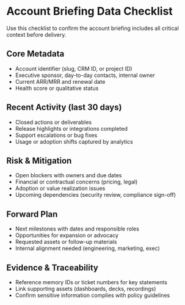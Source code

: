 # Account Briefing Data Checklist

Use this checklist to confirm the account briefing includes all critical context before delivery.

## Core Metadata
- Account identifier (slug, CRM ID, or project ID)
- Executive sponsor, day-to-day contacts, internal owner
- Current ARR/MRR and renewal date
- Health score or qualitative status

## Recent Activity (last 30 days)
- Closed actions or deliverables
- Release highlights or integrations completed
- Support escalations or bug fixes
- Usage or adoption shifts captured by analytics

## Risk & Mitigation
- Open blockers with owners and due dates
- Financial or contractual concerns (pricing, legal)
- Adoption or value realization issues
- Upcoming dependencies (security review, compliance sign-off)

## Forward Plan
- Next milestones with dates and responsible roles
- Opportunities for expansion or advocacy
- Requested assets or follow-up materials
- Internal alignment needed (engineering, marketing, exec)

## Evidence & Traceability
- Reference memory IDs or ticket numbers for key statements
- Link supporting assets (dashboards, decks, recordings)
- Confirm sensitive information complies with policy guidelines

